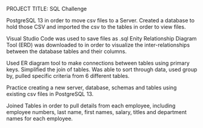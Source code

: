 PROJECT TITLE: SQL Challenge

PostgreSQL 13 in order to move csv files to a Server. Created a database to hold those CSV and imported the csv to the tables in order to view files.

Visual Studio Code was used to save files as .sql 
Enity Relationship Diagram Tool (ERD) was downloaded to in order to visualize the inter-relationships between the database tables and their columns.

 Used ER diagram tool to make connections between tables using primary keys. Simplified the join of tables. Was able to sort through data, used group by, pulled specific criteria from 6 different tables.

Practice creating a new server, database, schemas and tables using existing csv files in PostgreSQL 13. 

Joined Tables in order to pull details from each employee, including employee numbers, last name, first names, salary, titles and department names for each employee.





